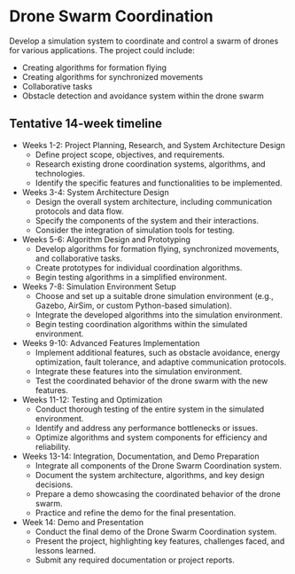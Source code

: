 # Drone Swarm Coordination

Develop a simulation system to coordinate and control a swarm of drones for various applications. The project could include:
- Creating algorithms for formation flying
- Creating algorithms for synchronized movements
- Collaborative tasks
- Obstacle detection and avoidance system within the drone swarm

## Tentative 14-week timeline

- Weeks 1-2: Project Planning, Research, and System Architecture Design
	- Define project scope, objectives, and requirements.
	- Research existing drone coordination systems, algorithms, and technologies.
	- Identify the specific features and functionalities to be implemented.
- Weeks 3-4: System Architecture Design
	- Design the overall system architecture, including communication protocols and data flow.
	- Specify the components of the system and their interactions.
	- Consider the integration of simulation tools for testing.
- Weeks 5-6: Algorithm Design and Prototyping
	- Develop algorithms for formation flying, synchronized movements, and collaborative tasks.
	- Create prototypes for individual coordination algorithms.
	- Begin testing algorithms in a simplified environment.
- Weeks 7-8: Simulation Environment Setup
	- Choose and set up a suitable drone simulation environment (e.g., Gazebo, AirSim, or custom Python-based simulation).
	- Integrate the developed algorithms into the simulation environment.
	- Begin testing coordination algorithms within the simulated environment.
- Weeks 9-10: Advanced Features Implementation
	- Implement additional features, such as obstacle avoidance, energy optimization, fault tolerance, and adaptive communication protocols.
	- Integrate these features into the simulation environment.
	- Test the coordinated behavior of the drone swarm with the new features.
- Weeks 11-12: Testing and Optimization
	- Conduct thorough testing of the entire system in the simulated environment.
	- Identify and address any performance bottlenecks or issues.
	- Optimize algorithms and system components for efficiency and reliability.
- Weeks 13-14: Integration, Documentation, and Demo Preparation
	- Integrate all components of the Drone Swarm Coordination system.
	- Document the system architecture, algorithms, and key design decisions.
	- Prepare a demo showcasing the coordinated behavior of the drone swarm.
	- Practice and refine the demo for the final presentation.
- Week 14: Demo and Presentation
	- Conduct the final demo of the Drone Swarm Coordination system.
	- Present the project, highlighting key features, challenges faced, and lessons learned.
	- Submit any required documentation or project reports.
